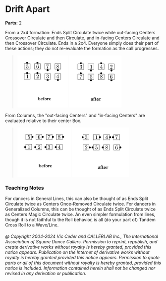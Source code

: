 
# Drift Apart

**Parts:** 2  

From a 2x4 formation: Ends Split Circulate twice while
out-facing Centers Crossover Circulate and then Circulate, and
in-facing Centers Circulate and then Crossover Circulate. Ends in a
2x4. Everyone simply does their part of these actions; they do not
re-evaluate the formation as the call progresses.

> 
> ![alt](drift_apart-1.png)
> ![alt](drift_apart-2.png)
> 

From Columns, the "out-facing Centers" and "in-facing Centers"
are evaluated relative to their center Box.

> 
> ![alt](drift_apart-3.png)
> ![alt](drift_apart-4.png)
> 

### Teaching Notes

For dancers in General Lines, this can also be thought of as
Ends Split Circulate twice as Centers Once-Removed Circulate twice.
For dancers in Generalized Columns, this can be thought of as
Ends Split Circulate twice as Centers Magic Circulate twice.
An even simpler formulation from lines,
though it is not faithful to the Roll behavior,
is all (do your part of) Tandem Cross Roll to a Wave/Line.

###### @ Copyright 2004-2024 Vic Ceder and CALLERLAB Inc., The International Association of Square Dance Callers. Permission to reprint, republish, and create derivative works without royalty is hereby granted, provided this notice appears. Publication on the Internet of derivative works without royalty is hereby granted provided this notice appears. Permission to quote parts or all of this document without royalty is hereby granted, provided this notice is included. Information contained herein shall not be changed nor revised in any derivation or publication.
